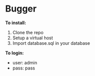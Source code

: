 Bugger
==========

**To install:**

1. Clone the repo
2. Setup a virtual host
3. Import database.sql in your database

**To login:**

* user: admin
* pass: pass
